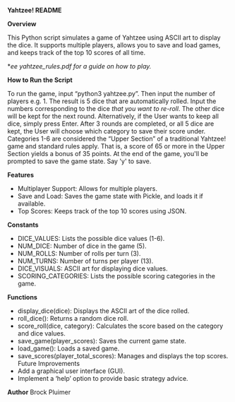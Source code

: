 **Yahtzee! README**

**Overview**

This Python script simulates a game of Yahtzee using ASCII art to display the dice. It supports multiple players, allows you to save and load games, and keeps track of the top 10 scores of all time.

**ee yahtzee_rules.pdf for a guide on how to play.*

**How to Run the Script**

To run the game, input “python3 yahtzee.py”. Then input the number of players e.g. 1. The result is 5 dice that are automatically rolled. Input the numbers corresponding to the dice *that you want to re-roll*. The other dice will be kept for the next round. Alternatively, if the User wants to keep all dice, simply press Enter. After 3 rounds are completed, or all 5 dice are kept, the User will choose which category to save their score under. Categories 1-6 are considered the “Upper Section” of a traditional Yahtzee! game and standard rules apply. That is, a score of 65 or more in the Upper Section yields a bonus of 35 points. At the end of the game, you'll be prompted to save the game state. Say 'y' to save.

**Features**
* Multiplayer Support: Allows for multiple players.
* Save and Load: Saves the game state with Pickle, and loads it if available.
* Top Scores: Keeps track of the top 10 scores using JSON.
  
**Constants**
* DICE_VALUES: Lists the possible dice values (1-6).
* NUM_DICE: Number of dice in the game (5).
* NUM_ROLLS: Number of rolls per turn (3).
* NUM_TURNS: Number of turns per player (13).
* DICE_VISUALS: ASCII art for displaying dice values.
* SCORING_CATEGORIES: Lists the possible scoring categories in the game.
  
**Functions**
* display_dice(dice): Displays the ASCII art of the dice rolled.
* roll_dice(): Returns a random dice roll.
* score_roll(dice, category): Calculates the score based on the category and dice values.
* save_game(player_scores): Saves the current game state.
* load_game(): Loads a saved game.
* save_scores(player_total_scores): Manages and displays the top scores.
Future Improvements
* Add a graphical user interface (GUI).
* Implement a ‘help’ option to provide basic strategy advice.
  
**Author**
Brock Pluimer


